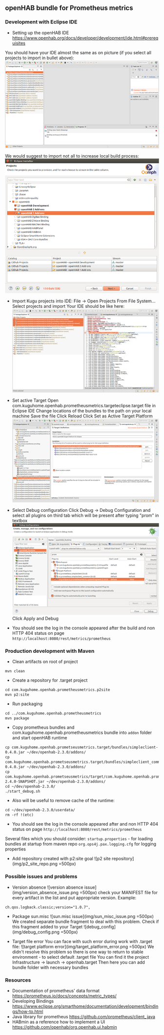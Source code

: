 ## openHAB bundle for Prometheus metrics

### Development with Eclipse IDE
* Setting up the openHAB IDE https://www.openhab.org/docs/developer/development/ide.html#prerequisites

You should have your IDE almost the same as on picture (if you select all projects to import in bullet above):
![Eclipse IDE with OH projects](img/eclipse_ide_oh.png)

We would suggest to import not all to increase local build process:
![Eclipse IDE with OH projects (ligth)](img/eclipse_ide_oh_light.png)

* Import Kugu projects into IDE:
File -> Open Projects From File System...
Select projects and import
Your IDE should be like here:
![ide with kugu projects](img/ide_with_kugu.png)
  
* Set active Target
Open com.kuguhome.openhab.prometheusmetrics.targeteclipse.target file in Eclipse IDE
Change locations of the bundles to the path on your local machine
Save the file
Click Reload
Click Set as Active Target Platform
![set active target](img/set_active_target.png)

* Select Debug configuration
Click Debug -> Debug Configuration and select all plugins on third tab which will be present after typing "prom" in textbox
![debug_config](img/debug_config.png)
Click Apply and Debug

* You should see the log in the console appeared after the build and non HTTP 404 status on page
```http://localhost:8080/rest/metrics/prometheus```

### Production development with Maven
* Clean artifacts on root of project
```
mvn clean
```
* Create a repository for .target project
```
cd com.kuguhome.openhab.prometheusmetrics.p2site
mvn p2:site
```
* Run packaging
```
cd ../com.kuguhome.openhab.prometheusmetrics
mvn package
```
* Copy prometheus bundles and com.kuguhome.openhab.prometheusmetrics bundle into ```addon``` folder and start openHAB runtime
```
cp com.kuguhome.openhab.prometseusmetrics.target/bundles/simpleclient-0.4.0.jar ~/dev/openhab-2.3.0/addons/
cp com.kuguhome.openhab.prometseusmetrics.target/bundles/simpleclient_common-0.4.0.jar ~/dev/openhab-2.3.0/addons/
cp com.kuguhome.openhab.prometseusmetrics/target/com.kuguhome.openhab.prometheusmetrics-2.4.0-SNAPSHOT.jar ~/dev/openhab-2.3.0/addons/
cd ~/dev/openhab-2.3.0/
./start_debug.sh
```
* Also will be useful to remove cache of the runtime:
```
cd ~/dev/openhab-2.3.0/userdata/
rm -rf !(etc)
```

* You should see the log in the console appeared after and non HTTP 404 status on page
```http://localhost:8080/rest/metrics/prometheus```

Several files which you should consider:
```startup.properties``` - for loading bundles at startup from maven repo
```org.ops4j.pax.logging.cfg``` for logging properties


* Add repository created with p2:site goal
![p2 site repository](img/p2_site_repo.png =500px)

### Possible issues and problems

* Version absence
![version absence issue](img/version_absence_issue.png =500px)
check your MANIFEST file for every artifact in the list and put appropriate version. Example:
```
ch.qos.logback.classic;version="1.0.7",
```
* Package sun.misc
![sun.misc issue](img/sun_misc_issue.png =500px)
We created separate bundle fragment to deal with this problem. Check if this fragment added to your Target
![debug_config](img/debug_config.png =500px)

* Target file error
You can face with such error during work with .target file:
![target platform error](img/target_platform_error.png =500px)
We didn't resolve this problem so there is one way to return to stable environment - to select default .target file
You can find it the project Infrastructure -> launch -> openhab.target
Then here you can add bundle folder with necessary bundles


### Resources
* Documentation of prometheus' data format https://prometheus.io/docs/concepts/metric_types/
* Developing Bindings https://www.eclipse.org/smarthome/documentation/development/bindings/how-to.html
* Java library for prometheus https://github.com/prometheus/client_java
* HABmin as a reference how to implement a UI https://github.com/openhab/org.openhab.ui.habmin
